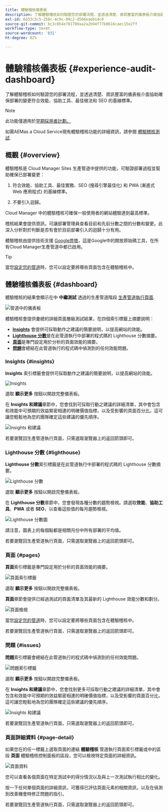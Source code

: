 ```yaml
---
title: 體驗稽核儀表板
description: 了解體驗稽核如何驗證您的部署流程，並透過清楚、資訊豐富的儀表板介面協助確保部署的變更符合效能、協助工具、最佳做法和 SEO 的基線標準。
exl-id: 6d33c3c5-258c-4c9c-90c2-d566eaeb14c0
source-git-commit: bc3c054e781789aa2a2b94f77b0616caec15e2ff
workflow-type: tm+mt
source-wordcount: '831'
ht-degree: 82%

---
```


# 體驗稽核儀表板 {#experience-audit-dashboard}


了解體驗稽核如何驗證您的部署流程，並透過清楚、資訊豐富的儀表板介面協助確保部署的變更符合效能、協助工具、最佳做法和 SEO 的基線標準。

>[!NOTE]
>
>此功能僅適用於[早期採用者計劃。](/help/implementing/cloud-manager/release-notes/current.md#early-adoption)
>
>如需AEMas a Cloud Service現有體驗稽核功能的詳細資訊，請參閱 [體驗稽核測試](/help/implementing/cloud-manager/experience-audit-testing.md).

## 概觀 {#overview}

體驗稽核是 Cloud Manager Sites 生產管道中提供的功能，可驗證部署過程並幫助確保已部署變更：

1. 符合效能、協助工具、最佳實務、SEO (搜尋引擎最佳化) 和 PWA (漸進式 Web 應用程式) 的基線標準。

1. 不要引入迴歸。

Cloud Manager 中的體驗稽核可確保一般使用者的網站體驗達到最高標準。

稽核結果會提供資訊，可讓部署管理員查看目前和先前分數之間的分數和變更。此深入分析對於判斷是否有會於目前部署引入的迴歸十分有用。

體驗稽核由提供技術支援 [Google燈塔](https://developer.chrome.com/docs/lighthouse/overview/)，這是Google中的開放原始碼工具，在所有Cloud Manager生產管道中都已啟用。

>[!TIP]
>
>當您[設定您的管道](/help/implementing/cloud-manager/configuring-pipelines/configuring-production-pipelines.md#full-stack-code)時，您可以設定要將哪些頁面包含在體驗稽核中。

## 體驗稽核儀表板 {#dashboard}

體驗稽核的結果會顯示在中 **中繼測試** 透過的生產管道階段 [生產管道執行頁面](/help/implementing/cloud-manager/deploy-code.md).

![管道中的儀表板](assets/dashboard.png)

體驗稽核會提供彙總的詳細頁面層級測試結果，在四個索引標籤上摘要說明：

* **[Insights](#insights)** 會提供可採取動作之建議的簡要說明，以提高網站的效能。
* **[Lighthouse 分數](#lighthouse)**&#x200B;是在此管道執行中部署的程式碼的 Lighthouse 分數摘要。
* **[頁面](#pages)**&#x200B;是專門設定用於分析的頁面效能的摘要。
* **[問題](#issues)**&#x200B;會總結在此管道執行的程式碼中偵測到的任何效能問題。

### Insights {#insights}

**Insights** 索引標籤會提供可採取動作之建議的簡要說明，以提高網站的效能。

![Insights](assets/insights.png)

選取 **顯示更多** 按鈕以開啟完整儀表板。

在 **Insights 和建議**&#x200B;章節中，您會找到可採取行動之建議的詳細清單，其中會包含和效能中可預期的效益緊密相連的明確價值指標，以及受影響的頁面百分比。這可讓您輕鬆地為您的團隊確定這些建議的優先順序。

![Insights 和建議](assets/insights-recommendations.png)

若要瀏覽回生產管道執行頁面，只需選取瀏覽器上的返回箭頭即可。

### Lighthouse 分數 {#lighthouse}

**Lighthouse 分數**&#x200B;索引標籤是在此管道執行中部署的程式碼的 Lighthouse 分數摘要。

![Lighthouse 分數](assets/lighthouse.png)

選取 **顯示更多** 按鈕以開啟完整儀表板。

在 **Lighthouse 分數**&#x200B;章節中，您會發現各種分數的趨勢檢視。請選取&#x200B;**效能**、**協助工具**、**PWA** 或者 **SEO**，以查看這些值的每月趨勢檢視。

![Lighthouse 分數圖](assets/lighthouse-scores.png)

請注意，圖表上的每個點都是相關月份中所有部署的平均值。

若要瀏覽回生產管道執行頁面，只需選取瀏覽器上的返回箭頭即可。

### 頁面 {#pages}

**頁面**&#x200B;索引標籤是專門設定用於分析的頁面效能的摘要。

![頁面索引標籤](assets/pages.png)

選取 **顯示更多** 按鈕以開啟完整儀表板。

**頁面**&#x200B;章節會提供已經過測試的頁面清單及其最新的 Lighthouse 效能分數和劃分。

![頁面檢視](assets/pages-view.png)

當您[設定您的管道](/help/implementing/cloud-manager/configuring-pipelines/configuring-production-pipelines.md#full-stack-code)時，您可以設定要將哪些頁面包含在體驗稽核中。

若要瀏覽回生產管道執行頁面，只需選取瀏覽器上的返回箭頭即可。

### 問題 {#issues}

**問題**&#x200B;索引標籤會總結在此管道執行的程式碼中偵測到的任何效能問題。

![問題索引標籤](assets/issues.png)

選取 **顯示更多** 按鈕以開啟完整儀表板。

在 **Insights 和建議**&#x200B;章節中，您會找到更多可採取行動之建議的詳細清單，其中會包含和效能中可預期的效益緊密相連的明確價值指標，以及受影響的頁面百分比。這可讓您輕鬆地為您的團隊確定這些建議的優先順序。

![Insights 和建議](assets/insights-recommendations.png)

若要瀏覽回生產管道執行頁面，只需選取瀏覽器上的返回箭頭即可。

### 頁面詳細資料 {#page-detail}

如果您在的任一標籤上選取頁面的連結 **體驗稽核** 管道執行頁面索引標籤或中的區段 **頁面** 體驗稽核控制面板的區段，您可以檢視特定頁面的詳細資訊。

![頁面資料](assets/page-data.png)

您可以查看各個頁面在特定測試中的得分情況以及與上一次測試執行相比的變化。

按一下任何單個頁面的詳細資訊，可獲得已評估頁面元素的相關資訊，以及在偵測到改善機會時修正問題的指引。

若要瀏覽回生產管道執行頁面，只需選取瀏覽器上的返回箭頭即可。
